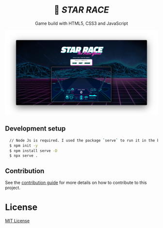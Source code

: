 <div align="center">
  
  <h1>
   🚀 <i>STAR RACE</i>
  </h1>
  
  <p>
  Game build with HTML5, CSS3 and JavaScript
  </p>
  
  <img src=".github/thumbnail.png">
  
</div>

## Development setup

```sh
  // Node Js is required. I used the package `serve` to run it in the browser through a node server.
  $ npm init -y 
  $ npm install serve -D 
  $ npx serve . 
```

## Contribution

See the [contribution guide](CONTRIBUTING.md) for more details on how to contribute to this project.

# License
[MIT License](/LICENSE)
